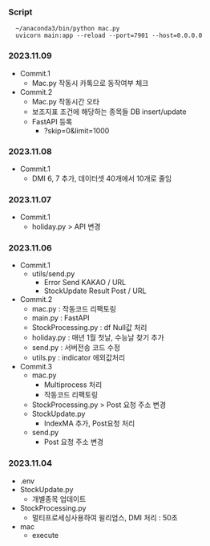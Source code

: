 ### Script
``` 
  ~/anaconda3/bin/python mac.py
  uvicorn main:app --reload --port=7901 --host=0.0.0.0
```

### 2023.11.09
- Commit.1
  - Mac.py 작동시 카톡으로 동작여부 체크
- Commit.2
  - Mac.py 작동시간 오타
  - 보조지표 조건에 해당하는 종목들 DB insert/update
  - FastAPI 등록 
    - ?skip=0&limit=1000

### 2023.11.08
- Commit.1
  - DMI 6, 7 추가, 데이터셋 40개에서 10개로 줄임

### 2023.11.07
- Commit.1
  - holiday.py > API 변경

### 2023.11.06
- Commit.1
  - utils/send.py
    - Error Send KAKAO / URL
    - StockUpdate Result Post / URL
- Commit.2
  - mac.py : 작동코드 리팩토링
  - main.py : FastAPI
  - StockProcessing.py : df Null값 처리
  - holiday.py : 매년 1월 첫날, 수능날 찾기 추가
  - send.py : 서버전송 코드 수정
  - utils.py : indicator 에외값처리
- Commit.3
  - mac.py
    - Multiprocess 처리
    - 작동코드 리팩토링
  - StockProcessing.py > Post 요청 주소 변경
  - StockUpdate.py
    - IndexMA 추가, Post요청 처리
  - send.py
    - Post 요청 주소 변경

### 2023.11.04
- .env
- StockUpdate.py
  - 개별종목 업데이트
- StockProcessing.py
  - 멀티프로세싱사용하여 윌리엄스, DMI 처리 : 50초
- mac
  - execute